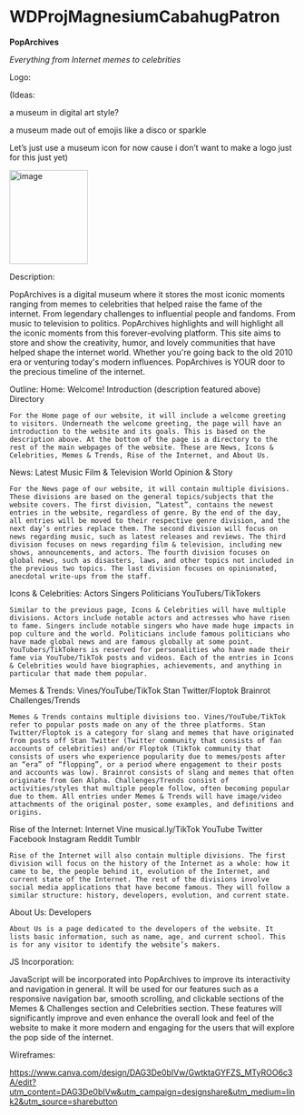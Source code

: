 # WDProjMagnesiumCabahugPatron

**PopArchives**

*Everything from Internet memes to celebrities*

Logo: 


(Ideas: 

a museum in digital art style? 

a museum made out of emojis like a disco or sparkle

Let’s just use a museum icon for now cause i don’t want to make a logo just for this just yet)

<img width="138" height="165" alt="image" src="https://github.com/user-attachments/assets/6efbb39e-4932-442e-a068-8b98dce68fdb" />

Description:

PopArchives is a digital museum where it stores the most iconic moments ranging from memes to celebrities that helped raise the fame of the internet. From legendary challenges to influential people and fandoms. From music to television to politics. PopArchives highlights and will highlight all the iconic moments from this forever-evolving platform.
This site aims to store and show the creativity, humor, and lovely communities that have helped shape the internet world. Whether you're going back to the old 2010 era or venturing today's modern influences. PopArchives is YOUR door to the precious timeline of the internet.

Outline:
Home:
Welcome!
Introduction (description featured above)
Directory

	For the Home page of our website, it will include a welcome greeting to visitors. Underneath the welcome greeting, the page will have an introduction to the website and its goals. This is based on the description above. At the bottom of the page is a directory to the rest of the main webpages of the website. These are News, Icons & Celebrities, Memes & Trends, Rise of the Internet, and About Us. 

News:
Latest
Music
Film & Television
World
Opinion & Story

	For the News page of our website, it will contain multiple divisions. These divisions are based on the general topics/subjects that the website covers. The first division, “Latest”, contains the newest entries in the website, regardless of genre. By the end of the day, all entries will be moved to their respective genre division, and the next day’s entries replace them. The second division will focus on news regarding music, such as latest releases and reviews. The third division focuses on news regarding film & television, including new shows, announcements, and actors. The fourth division focuses on global news, such as disasters, laws, and other topics not included in the previous two topics. The last division focuses on opinionated, anecdotal write-ups from the staff.

Icons & Celebrities:
Actors
Singers
Politicians
YouTubers/TikTokers

	Similar to the previous page, Icons & Celebrities will have multiple divisions. Actors include notable actors and actresses who have risen to fame. Singers include notable singers who have made huge impacts in pop culture and the world. Politicians include famous politicians who have made global news and are famous globally at some point. YouTubers/TikTokers is reserved for personalities who have made their fame via YouTube/TikTok posts and videos. Each of the entries in Icons & Celebrities would have biographies, achievements, and anything in particular that made them popular.

Memes & Trends:
Vines/YouTube/TikTok
Stan Twitter/Floptok
Brainrot
Challenges/Trends

	Memes & Trends contains multiple divisions too. Vines/YouTube/TikTok refer to popular posts made on any of the three platforms. Stan Twitter/Floptok is a category for slang and memes that have originated from posts off Stan Twitter (Twitter community that consists of fan accounts of celebrities) and/or Floptok (TikTok community that consists of users who experience popularity due to memes/posts after an “era” of “flopping”, or a period where engagement to their posts and accounts was low). Brainrot consists of slang and memes that often originate from Gen Alpha. Challenges/Trends consist of activities/styles that multiple people follow, often becoming popular due to them. All entries under Memes & Trends will have image/video attachments of the original poster, some examples, and definitions and origins.

Rise of the Internet:
Internet
Vine
musical.ly/TikTok
YouTube
Twitter
Facebook
Instagram
Reddit
Tumblr

	Rise of the Internet will also contain multiple divisions. The first division will focus on the history of the Internet as a whole: how it came to be, the people behind it, evolution of the Internet, and current state of the Internet. The rest of the divisions involve social media applications that have become famous. They will follow a similar structure: history, developers, evolution, and current state.

About Us:
Developers

	About Us is a page dedicated to the developers of the website. It lists basic information, such as name, age, and current school. This is for any visitor to identify the website’s makers.

JS Incorporation: 

JavaScript will be incorporated into PopArchives to improve its interactivity and navigation in general. It will be used for our features such as a responsive navigation bar, smooth scrolling, and clickable sections of the Memes & Challenges section and Celebrities section. These features will significantly improve and even enhance the overall look and feel of the website to make it more modern and engaging for the users that will explore the pop side of the internet.


Wireframes: 

https://www.canva.com/design/DAG3De0bIVw/GwtktaGYFZS_MTyROO6c3A/edit?utm_content=DAG3De0bIVw&utm_campaign=designshare&utm_medium=link2&utm_source=sharebutton
